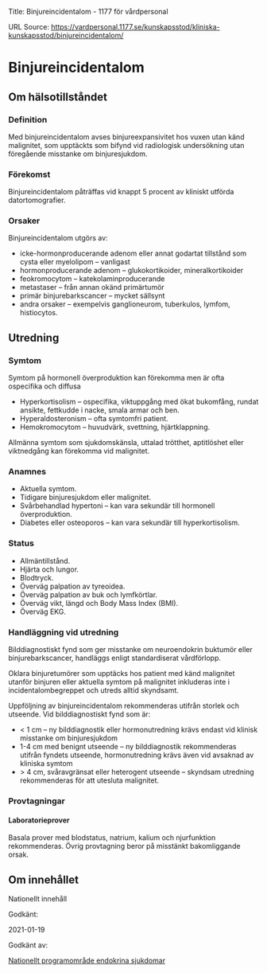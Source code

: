 Title: Binjureincidentalom - 1177 för vårdpersonal

URL Source: https://vardpersonal.1177.se/kunskapsstod/kliniska-kunskapsstod/binjureincidentalom/

Binjureincidentalom
===================

Om hälsotillståndet
-------------------

### Definition

Med binjureincidentalom avses binjureexpansivitet hos vuxen utan känd malignitet, som upptäckts som bifynd vid radiologisk undersökning utan föregående misstanke om binjuresjukdom.

### Förekomst

Binjureincidentalom påträffas vid knappt 5 procent av kliniskt utförda datortomografier.

### Orsaker

Binjureincidentalom utgörs av:

*   icke-hormonproducerande adenom eller annat godartat tillstånd som cysta eller myelolipom – vanligast
*   hormonproducerande adenom – glukokortikoider, mineralkortikoider
*   feokromocytom – katekolaminproducerande
*   metastaser – från annan okänd primärtumör
*   primär binjurebarkscancer – mycket sällsynt
*   andra orsaker – exempelvis ganglioneurom, tuberkulos, lymfom, histiocytos.

Utredning
---------

### Symtom

Symtom på hormonell överproduktion kan förekomma men är ofta ospecifika och diffusa

*   Hyperkortisolism – ospecifika, viktuppgång med ökat bukomfång, rundat ansikte, fettkudde i nacke, smala armar och ben.
*   Hyperaldosteronism – ofta symtomfri patient.
*   Hemokromocytom – huvudvärk, svettning, hjärtklappning.

Allmänna symtom som sjukdomskänsla, uttalad trötthet, aptitlöshet eller viktnedgång kan förekomma vid malignitet.

### Anamnes

*   Aktuella symtom.
*   Tidigare binjuresjukdom eller malignitet.
*   Svårbehandlad hypertoni – kan vara sekundär till hormonell överproduktion.
*   Diabetes eller osteoporos – kan vara sekundär till hyperkortisolism.

### Status

*   Allmäntillstånd.
*   Hjärta och lungor.
*   Blodtryck.
*   Överväg palpation av tyreoidea.
*   Överväg palpation av buk och lymfkörtlar.
*   Överväg vikt, längd och Body Mass Index (BMI).
*   Överväg EKG.

### Handläggning vid utredning

Bilddiagnostiskt fynd som ger misstanke om neuroendokrin buktumör eller binjurebarkscancer, handläggs enligt standardiserat vårdförlopp.

Oklara binjuretumörer som upptäcks hos patient med känd malignitet utanför binjuren eller aktuella symtom på malignitet inkluderas inte i incidentalombegreppet och utreds alltid skyndsamt.

Uppföljning av binjureincidentalom rekommenderas utifrån storlek och utseende. Vid bilddiagnostiskt fynd som är:

*   < 1 cm – ny bilddiagnostik eller hormonutredning krävs endast vid klinisk misstanke om binjuresjukdom
*   1-4 cm med benignt utseende – ny bilddiagnostik rekommenderas utifrån fyndets utseende, hormonutredning krävs även vid avsaknad av kliniska symtom
*   \> 4 cm, svåravgränsat eller heterogent utseende – skyndsam utredning rekommenderas för att utesluta malignitet.

### Provtagningar

#### Laboratorieprover

Basala prover med blodstatus, natrium, kalium och njurfunktion rekommenderas. Övrig provtagning beror på misstänkt bakomliggande orsak.

Om innehållet
-------------

Nationellt innehåll

Godkänt:

2021-01-19

Godkänt av:

[Nationellt programområde endokrina sjukdomar](https://kunskapsstyrningvard.se/kunskapsstyrningvard/programomradenochsamverkansgrupper/nationellaprogramomraden/npoendokrinasjukdomar.56428.html)
